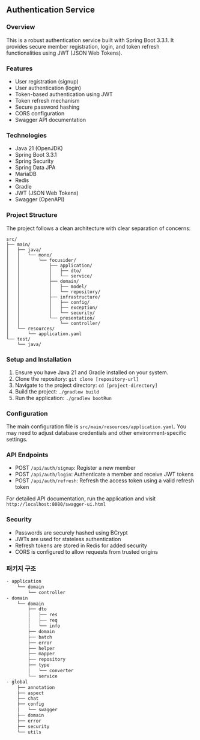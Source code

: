 ## Authentication Service

### Overview

This is a robust authentication service built with Spring Boot 3.3.1. It provides secure member registration, login, and token refresh functionalities using JWT (JSON Web Tokens).

### Features

- User registration (signup)
- User authentication (login)
- Token-based authentication using JWT
- Token refresh mechanism
- Secure password hashing
- CORS configuration
- Swagger API documentation

### Technologies

- Java 21 (OpenJDK)
- Spring Boot 3.3.1
- Spring Security
- Spring Data JPA
- MariaDB
- Redis
- Gradle
- JWT (JSON Web Tokens)
- Swagger (OpenAPI)

### Project Structure

The project follows a clean architecture with clear separation of concerns:

```
src/
├── main/
│   ├── java/
│   │   └── mono/
│   │       └── focusider/
│   │           ├── application/
│   │           │   ├── dto/
│   │           │   └── service/
│   │           ├── domain/
│   │           │   ├── model/
│   │           │   └── repository/
│   │           ├── infrastructure/
│   │           │   ├── config/
│   │           │   ├── exception/
│   │           │   └── security/
│   │           └── presentation/
│   │               └── controller/
│   └── resources/
│       └── application.yaml
└── test/
    └── java/
```

### Setup and Installation

1. Ensure you have Java 21 and Gradle installed on your system.
2. Clone the repository: `git clone [repository-url]`
3. Navigate to the project directory: `cd [project-directory]`
4. Build the project: `./gradlew build`
5. Run the application: `./gradlew bootRun`

### Configuration

The main configuration file is `src/main/resources/application.yaml`. You may need to adjust database credentials and other environment-specific settings.

### API Endpoints

- POST `/api/auth/signup`: Register a new member
- POST `/api/auth/login`: Authenticate a member and receive JWT tokens
- POST `/api/auth/refresh`: Refresh the access token using a valid refresh token

For detailed API documentation, run the application and visit `http://localhost:8080/swagger-ui.html`

### Security

- Passwords are securely hashed using BCrypt
- JWTs are used for stateless authentication
- Refresh tokens are stored in Redis for added security
- CORS is configured to allow requests from trusted origins

### 패키지 구조

```bash
- application
    └── domain
        └── controller
- domain
    └── domain
        ├── dto
        │   ├── res
        │   ├── req
        │   └── info
        ├── domain
        ├── batch
        ├── error
        ├── helper
        ├── mapper
        ├── repository
        ├── type
        │   └── converter
        └── service
- global
    ├── annotation
    ├── aspect
    ├── chat
    ├── config
    │   └── swagger
    ├── domain
    ├── error
    ├── security
    └── utils

```
